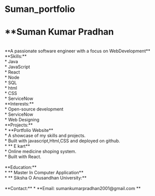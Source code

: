 # Suman_portfolio
# **Suman Kumar Pradhan

<br>
**A passionate software engineer with a focus on WebDevelopment**

<br>
**Skills:**
<br>
* Java
<br>
* JavaScript
<br>
* React
<br>
* Node
<br>
* SQL
<br>
* html
<br>
* CSS
<br>
* ServiceNow

<br>
**Interests:**
<br>
* Open-source development
<br>
* ServiceNow
<br>
* Web Designing

<br>
**Projects:**
<br>
* **Portfolio Website**
<br>
  * A showcase of my skills and projects.
  <br>
  * Built with javascript,Html,CSS and deployed on github.
  <br>
* ** E kart**
<br>
  * Online medicine shoping system.
  <br>
  * Built with React.
  <br>


<br>
**Education:**
<br>
* ** Master In Computer Application**
<br>
  * ** Siksha O Anusandhan University:** 
  <br>
 
<br>
**Contact:**
* **Email: sumankumarpradhan2001@gmail.com ** 

